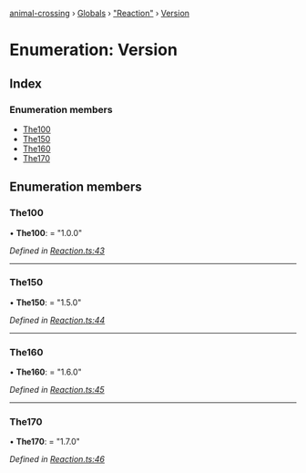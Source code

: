 [animal-crossing](../README.md) › [Globals](../globals.md) › ["Reaction"](../modules/_reaction_.md) › [Version](_reaction_.version.md)

# Enumeration: Version

## Index

### Enumeration members

* [The100](_reaction_.version.md#the100)
* [The150](_reaction_.version.md#the150)
* [The160](_reaction_.version.md#the160)
* [The170](_reaction_.version.md#the170)

## Enumeration members

###  The100

• **The100**: = "1.0.0"

*Defined in [Reaction.ts:43](https://github.com/Norviah/animal-crossing/blob/d0e2651/module/types/Reaction.ts#L43)*

___

###  The150

• **The150**: = "1.5.0"

*Defined in [Reaction.ts:44](https://github.com/Norviah/animal-crossing/blob/d0e2651/module/types/Reaction.ts#L44)*

___

###  The160

• **The160**: = "1.6.0"

*Defined in [Reaction.ts:45](https://github.com/Norviah/animal-crossing/blob/d0e2651/module/types/Reaction.ts#L45)*

___

###  The170

• **The170**: = "1.7.0"

*Defined in [Reaction.ts:46](https://github.com/Norviah/animal-crossing/blob/d0e2651/module/types/Reaction.ts#L46)*
